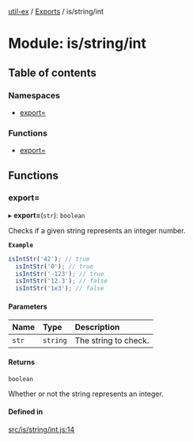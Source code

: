 [util-ex](../README.md) / [Exports](../modules.md) / is/string/int

# Module: is/string/int

## Table of contents

### Namespaces

- [export&#x3D;](is_string_int.export_.md)

### Functions

- [export&#x3D;](is_string_int.md#export&#x3D;)

## Functions

### export&#x3D;

▸ **export=**(`str`): `boolean`

Checks if a given string represents an integer number.

**`Example`**

```ts
isIntStr('42'); // true
  isIntStr('0'); // true
  isIntStr('-123'); // true
  isIntStr('12.3'); // false
  isIntStr('1e3'); // false
```

#### Parameters

| Name | Type | Description |
| :------ | :------ | :------ |
| `str` | `string` | The string to check. |

#### Returns

`boolean`

Whether or not the string represents an integer.

#### Defined in

[src/is/string/int.js:14](https://github.com/snowyu/util-ex.js/blob/a11fd0d/src/is/string/int.js#L14)
